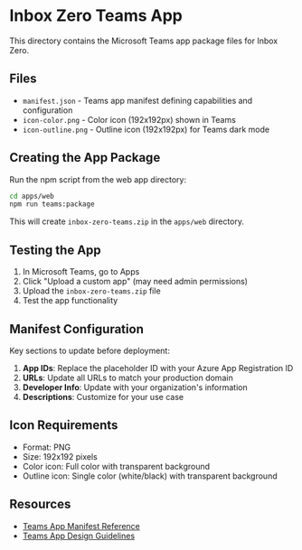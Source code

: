 # Inbox Zero Teams App

This directory contains the Microsoft Teams app package files for Inbox Zero.

## Files

- `manifest.json` - Teams app manifest defining capabilities and configuration
- `icon-color.png` - Color icon (192x192px) shown in Teams
- `icon-outline.png` - Outline icon (192x192px) for Teams dark mode

## Creating the App Package

Run the npm script from the web app directory:

```bash
cd apps/web
npm run teams:package
```

This will create `inbox-zero-teams.zip` in the `apps/web` directory.

## Testing the App

1. In Microsoft Teams, go to Apps
2. Click "Upload a custom app" (may need admin permissions)
3. Upload the `inbox-zero-teams.zip` file
4. Test the app functionality

## Manifest Configuration

Key sections to update before deployment:

1. **App IDs**: Replace the placeholder ID with your Azure App Registration ID
2. **URLs**: Update all URLs to match your production domain
3. **Developer Info**: Update with your organization's information
4. **Descriptions**: Customize for your use case

## Icon Requirements

- Format: PNG
- Size: 192x192 pixels
- Color icon: Full color with transparent background
- Outline icon: Single color (white/black) with transparent background

## Resources

- [Teams App Manifest Reference](https://docs.microsoft.com/en-us/microsoftteams/platform/resources/schema/manifest-schema)
- [Teams App Design Guidelines](https://docs.microsoft.com/en-us/microsoftteams/platform/concepts/design/design-teams-app-overview)